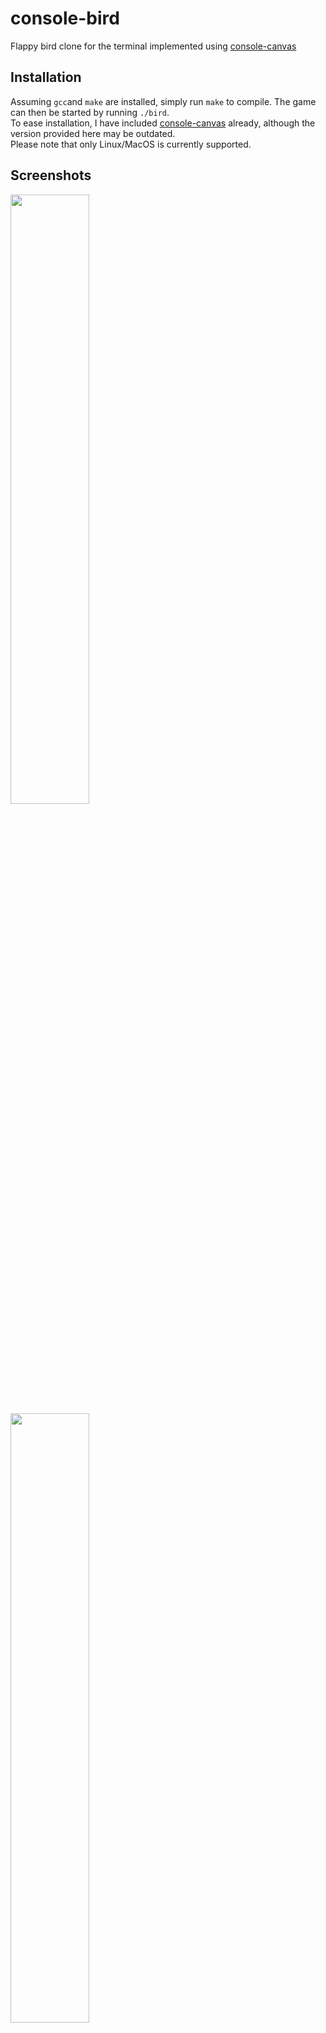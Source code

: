 # console-bird
Flappy bird clone for the terminal implemented using [console-canvas](https://github.com/jonathanplsmith/console-canvas)

Installation
--
Assuming `gcc`and `make` are installed, simply run `make` to compile.
The game can then be started by running `./bird`. \
To ease installation, I have included [console-canvas](https://github.com/jonathanplsmith/console-canvas) already, 
although the version provided here may be outdated. \
Please note that only Linux/MacOS is currently supported.

Screenshots
--
<img src=https://user-images.githubusercontent.com/92918075/221429153-38eecc3c-a201-455b-beb5-64d3cad58170.png width=50%>
<img src=https://user-images.githubusercontent.com/92918075/221429406-57670110-28d8-447c-850d-232791210f4d.png width=50%>

